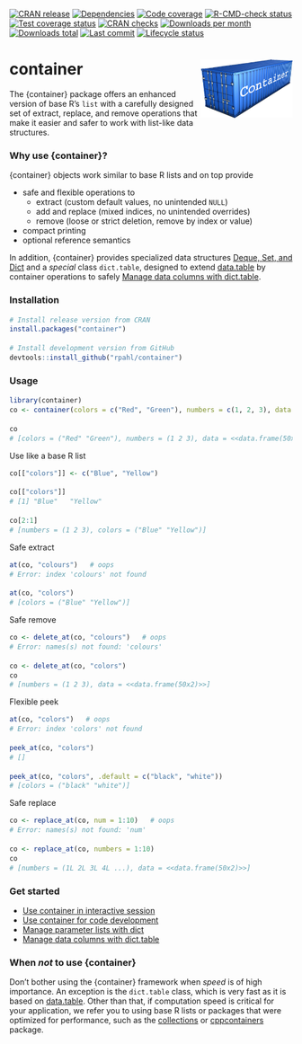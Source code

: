 
<!-- README.md is generated from README.Rmd. Please edit that file -->

<!-- badges: start -->

[![CRAN
release](https://www.r-pkg.org/badges/version/container)](https://cran.r-project.org/package=container)
[![Dependencies](https://tinyverse.netlify.app/badge/container)](https://CRAN.R-project.org/package=container)
[![Code
coverage](https://codecov.io/gh/rpahl/container/branch/master/graph/badge.svg)](https://app.codecov.io/gh/rpahl/container)
[![R-CMD-check
status](https://github.com/rpahl/container/workflows/R-CMD-check/badge.svg)](https://github.com/rpahl/container/actions)
[![Test coverage
status](https://github.com/rpahl/container/workflows/test-coverage/badge.svg)](https://github.com/rpahl/container/actions)
[![CRAN
checks](https://badges.cranchecks.info/summary/container.svg)](https://cran.r-project.org/web/checks/check_results_container.html)
[![Downloads per
month](https://cranlogs.r-pkg.org/badges/last-month/container)](https://cran.r-project.org/package=container)
[![Downloads
total](https://cranlogs.r-pkg.org/badges/grand-total/container)](https://cran.r-project.org/package=container)
[![Last
commit](https://img.shields.io/github/last-commit/rpahl/container.svg)](https://github.com/rpahl/container/commits/master)
[![Lifecycle
status](https://img.shields.io/badge/lifecycle-stable-brightgreen.svg)](https://lifecycle.r-lib.org/articles/stages.html#stable)

<!-- badges: end -->

# container <img src="man/figures/logo.png" alt="logo" align="right" width="163" height="104"/>

The {container} package offers an enhanced version of base R’s `list`
with a carefully designed set of extract, replace, and remove operations
that make it easier and safer to work with list-like data structures.

### Why use {container}?

{container} objects work similar to base R lists and on top provide

- safe and flexible operations to
  - extract (custom default values, no unintended `NULL`)
  - add and replace (mixed indices, no unintended overrides)
  - remove (loose or strict deletion, remove by index or value)
- compact printing
- optional reference semantics

In addition, {container} provides specialized data structures [Deque,
Set, and Dict](articles/deque-set-dict.html) and a *special* class
`dict.table`, designed to extend
[data.table](https://CRAN.R-project.org/package=data.table) by container
operations to safely [Manage data columns with
dict.table](articles/manage-data-columns.html).

### Installation

``` r
# Install release version from CRAN
install.packages("container")

# Install development version from GitHub
devtools::install_github("rpahl/container")
```

### Usage

``` r
library(container)
co <- container(colors = c("Red", "Green"), numbers = c(1, 2, 3), data = cars)

co
# [colors = ("Red" "Green"), numbers = (1 2 3), data = <<data.frame(50x2)>>]
```

Use like a base R list

``` r
co[["colors"]] <- c("Blue", "Yellow")

co[["colors"]]
# [1] "Blue"   "Yellow"

co[2:1]
# [numbers = (1 2 3), colors = ("Blue" "Yellow")]
```

Safe extract

``` r
at(co, "colours")   # oops
# Error: index 'colours' not found

at(co, "colors")
# [colors = ("Blue" "Yellow")]
```

Safe remove

``` r
co <- delete_at(co, "colours")   # oops
# Error: names(s) not found: 'colours'

co <- delete_at(co, "colors")
co
# [numbers = (1 2 3), data = <<data.frame(50x2)>>]
```

Flexible peek

``` r
at(co, "colors")   # oops
# Error: index 'colors' not found

peek_at(co, "colors")
# []

peek_at(co, "colors", .default = c("black", "white"))
# [colors = ("black" "white")]
```

Safe replace

``` r
co <- replace_at(co, num = 1:10)   # oops
# Error: names(s) not found: 'num'

co <- replace_at(co, numbers = 1:10)
co
# [numbers = (1L 2L 3L 4L ...), data = <<data.frame(50x2)>>]
```

### Get started

- [Use container in interactive session](articles/container.html)
- [Use container for code development](articles/code-development.html)
- [Manage parameter lists with dict](articles/parameter-list.html)
- [Manage data columns with
  dict.table](articles/manage-data-columns.html)

### When *not* to use {container}

Don’t bother using the {container} framework when *speed* is of high
importance. An exception is the `dict.table` class, which is very fast
as it is based on
[data.table](https://CRAN.R-project.org/package=data.table). Other than
that, if computation speed is critical for your application, we refer
you to using base R lists or packages that were optimized for
performance, such as the
[collections](https://CRAN.R-project.org/package=collections) or
[cppcontainers](https://cran.r-project.org/package=cppcontainers)
package.
